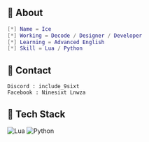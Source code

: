 ## 📆 About 
```lua
[*] Name = Ice
[*] Working = Decode / Designer / Developer
[*] Learning = Advanced English
[*] Skill = Lua / Python
```

## 🔗 Contact
```
Discord : include_9sixt
Facebook : Ninesixt Lnwza
```


## 🌟 Tech Stack  
![Lua](https://img.shields.io/badge/Lua-2C2D72?style=for-the-badge&logo=lua&logoColor=white) ![Python](https://img.shields.io/badge/Python-3776AB?style=for-the-badge&logo=python&logoColor=white)
